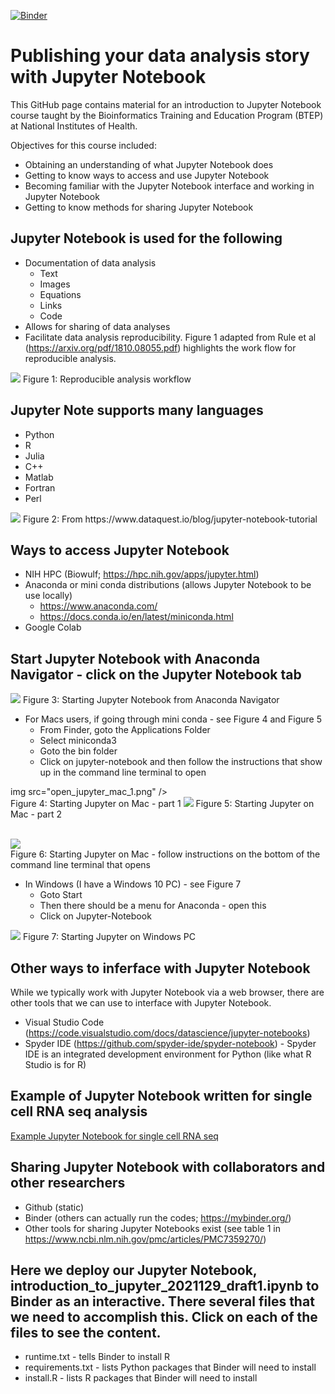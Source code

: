 [![Binder](https://mybinder.org/badge_logo.svg)](https://mybinder.org/v2/gh/NCI-CCR-BTEP/introduction_to_jupyter_notebook_2021129/HEAD)

# Publishing your data analysis story with Jupyter Notebook
This GitHub page contains material for an introduction to Jupyter Notebook course taught by the Bioinformatics Training and Education Program (BTEP) at National Institutes of Health.

Objectives for this course included:
* Obtaining an understanding of what Jupyter Notebook does
* Getting to know ways to access and use Jupyter Notebook
* Becoming familiar with the Jupyter Notebook interface and working in Jupyter Notebook
* Getting to know methods for sharing Jupyter Notebook

## Jupyter Notebook is used for the following
* Documentation of data analysis
  - Text
  - Images
  - Equations
  - Links
  - Code
* Allows for sharing of data analyses
* Facilitate data analysis reproducibility. Figure 1 adapted from Rule et al (https://arxiv.org/pdf/1810.08055.pdf) highlights the work flow for reproducible analysis.

<img src="reproducible_analysis_workflow.png" />
Figure 1: Reproducible analysis workflow

## Jupyter Note supports many languages
* Python
* R
* Julia
* C++
* Matlab
* Fortran
* Perl

<img src="jupyter_note_book_supported_languages.png" />
Figure 2: From https://www.dataquest.io/blog/jupyter-notebook-tutorial

## Ways to access Jupyter Notebook
* NIH HPC (Biowulf; https://hpc.nih.gov/apps/jupyter.html)
* Anaconda or mini conda distributions (allows Jupyter Notebook to be use locally)
  - https://www.anaconda.com/
  - https://docs.conda.io/en/latest/miniconda.html 
* Google Colab

## Start Jupyter Notebook with Anaconda Navigator - click on the Jupyter Notebook tab
<img src="jupyter_on_anaconda.png" />
Figure 3: Starting Jupyter Notebook from Anaconda Navigator

* For Macs users, if going through mini conda - see Figure 4 and Figure 5
  - From Finder, goto the Applications Folder
  - Select miniconda3 
  - Goto the bin folder
  - Click on jupyter-notebook and then follow the instructions that show up in the command line terminal to open

<div style=“width:image width px; font-size:80%; text-align:center;”>img src="open_jupyter_mac_1.png" /></div>
Figure 4: Starting Jupyter on Mac - part 1

<img src="open_jupyter_mac_2.png" />
Figure 5: Starting Jupyter on Mac - part 2

<br><img src="open_jupyter_mac_3.png" /></br>
Figure 6: Starting Jupyter on Mac - follow instructions on the bottom of the command line terminal that opens


* In Windows (I have a Windows 10 PC) - see Figure 7
  - Goto Start
  - Then there should be a menu for Anaconda - open this
  - Click on Jupyter-Notebook

<img src="anaconda_jupyter_windows10.png" />
Figure 7: Starting Jupyter on Windows PC

## Other ways to inferface with Jupyter Notebook
While we typically work with Jupyter Notebook via a web browser, there are other tools that we can use to interface with Jupyter Notebook.
* Visual Studio Code (https://code.visualstudio.com/docs/datascience/jupyter-notebooks)
* Spyder IDE (https://github.com/spyder-ide/spyder-notebook) - Spyder IDE is an integrated development environment for Python (like what R Studio is for R)

## Example of Jupyter Notebook written for single cell RNA seq analysis
[Example Jupyter Notebook for single cell RNA seq](https://nbviewer.org/github/theislab/single-cell-tutorial/blob/master/latest_notebook/Case-study_Mouse-intestinal-epithelium_1906.ipynb)

## Sharing Jupyter Notebook with collaborators and other researchers
* Github (static)
* Binder (others can actually run the codes; https://mybinder.org/)
* Other tools for sharing Jupyter Notebooks exist (see table 1 in https://www.ncbi.nlm.nih.gov/pmc/articles/PMC7359270/)

## Here we deploy our Jupyter Notebook, introduction_to_jupyter_2021129_draft1.ipynb to Binder as an interactive. There several files that we need to accomplish this. Click on each of the files to see the content.
* runtime.txt - tells Binder to install R
* requirements.txt - lists Python packages that Binder will need to install
* install.R - lists R packages that Binder will need to install
